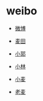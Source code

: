 # weibo


<div id = "首"></div>
<script src = "../js/首.js"></script>


* [微博](https://m.weibo.cn/)


* [麦田](https://m.weibo.cn/u/1454037911)


* [小郭](https://m.weibo.cn/u/5243509390)
* [小林](https://m.weibo.cn/u/1811781304)


* [小麦](https://m.weibo.cn/u/1914010467)
* [老麦](https://m.weibo.cn/u/1611435224)

